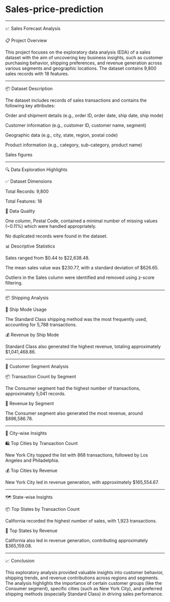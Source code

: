 # Sales-price-prediction
---

📈 Sales Forecast Analysis

📋 Project Overview

This project focuses on the exploratory data analysis (EDA) of a sales dataset with the aim of uncovering key business insights, such as customer purchasing behavior, shipping preferences, and revenue generation across various segments and geographic locations. The dataset contains 9,800 sales records with 18 features.


---

📦 Dataset Description

The dataset includes records of sales transactions and contains the following key attributes:

Order and shipment details (e.g., order ID, order date, ship date, ship mode)

Customer information (e.g., customer ID, customer name, segment)

Geographic data (e.g., city, state, region, postal code)

Product information (e.g., category, sub-category, product name)

Sales figures



---

🔍 Data Exploration Highlights

✅ Dataset Dimensions

Total Records: 9,800

Total Features: 18


🧼 Data Quality

One column, Postal Code, contained a minimal number of missing values (~0.11%) which were handled appropriately.

No duplicated records were found in the dataset.


📊 Descriptive Statistics

Sales ranged from $0.44 to $22,638.48.

The mean sales value was $230.77, with a standard deviation of $626.65.

Outliers in the Sales column were identified and removed using z-score filtering.



---

📦 Shipping Analysis

🚚 Ship Mode Usage

The Standard Class shipping method was the most frequently used, accounting for 5,788 transactions.


💰 Revenue by Ship Mode

Standard Class also generated the highest revenue, totaling approximately $1,041,468.86.



---

👥 Customer Segment Analysis

📦 Transaction Count by Segment

The Consumer segment had the highest number of transactions, approximately 5,041 records.


💸 Revenue by Segment

The Consumer segment also generated the most revenue, around $896,586.78.



---

🌆 City-wise Insights

🛍️ Top Cities by Transaction Count

New York City topped the list with 868 transactions, followed by Los Angeles and Philadelphia.


💰 Top Cities by Revenue

New York City led in revenue generation, with approximately $165,554.67.



---

🗺️ State-wise Insights

📦 Top States by Transaction Count

California recorded the highest number of sales, with 1,923 transactions.


💸 Top States by Revenue

California also led in revenue generation, contributing approximately $365,159.08.



---

📈 Conclusion

This exploratory analysis provided valuable insights into customer behavior, shipping trends, and revenue contributions across regions and segments. The analysis highlights the importance of certain customer groups (like the Consumer segment), specific cities (such as New York City), and preferred shipping methods (especially Standard Class) in driving sales performance.